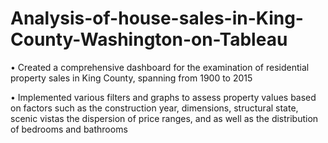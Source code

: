 # Analysis-of-house-sales-in-King-County-Washington-on-Tableau

• Created a comprehensive dashboard for the examination of residential property sales in King County, spanning
from 1900 to 2015

• Implemented various filters and graphs to assess property values based on factors such as the construction year, dimensions,
structural state, scenic vistas the dispersion of price ranges, and as well as the distribution of bedrooms and bathrooms
